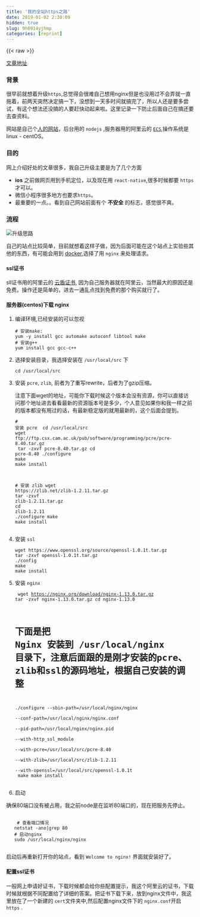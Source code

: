 ```yaml
---
title: '我的全站https之路' 
date: 2019-01-02 2:30:09
hidden: true
slug: 9h0914yjhmp
categories: [reprint]
---
```


{{< raw >}}

                    
<p><a href="https://www.hazyzh.com/b/170903002855" rel="nofollow noreferrer" target="_blank">文章地址</a></p>
<h3 id="articleHeader0">背景</h3>
<p>很早前就想着升级<code>https</code>,总觉得会很难自己想用nginx但是也没用过不会弄就一直拖着，前两天突然决定搞一下，没想到一天多时间就搞完了，所以人还是要多尝试，有这个想法还没搞的人要赶快动起来啦。这里记录一下防止后面自己在搞还要去查资料。</p>
<p>网站是自己个<a href="https://www.hazyzh.com/" rel="nofollow noreferrer" target="_blank">人的网站</a>，后台用的 <code>nodejs</code> ,服务器用的阿里云的 <a href="https://www.aliyun.com/product/ecs" rel="nofollow noreferrer" target="_blank"><code>ECS</code></a>,操作系统是linux - centOS。</p>
<h3 id="articleHeader1">目的</h3>
<p>网上介绍好处的文章很多，我自己升级主要是为了几个方面</p>
<ul>
<li>
<strong>ios</strong> 之前做网页用到手机定位，以及现在用 <code>react-native</code>,很多时候都要 <code>https</code>才可以。</li>
<li>微信小程序很多地方也要求<code>https</code>。</li>
<li>最重要的一点。。看到自己网站前面有个 <strong>不安全</strong> 的标志，感觉很不爽。</li>
</ul>
<h3 id="articleHeader2">流程</h3>
<p><span class="img-wrap"><img data-src="/img/bVUfKI?w=1107&amp;h=455" src="https://static.alili.tech/img/bVUfKI?w=1107&amp;h=455" alt="升级思路" title="升级思路" style="cursor: pointer; display: inline;"></span></p>
<p>自己的站点比较简单，目前就想着这样子做，因为后面可能在这个站点上实验些其他的东西，有可能会用到 <a href="https://www.docker.com/" rel="nofollow noreferrer" target="_blank">docker</a>,选择了用 <code>nginx</code> 来处理请求。</p>
<h4>ssl证书</h4>
<p>sll证书用的阿里云的 <a href="https://common-buy.aliyun.com/?spm=5176.2020520163.cas.1.4272e7a9332SOK&amp;commodityCode=cas#/buy" rel="nofollow noreferrer" target="_blank">云盾证书</a>, 因为自己服务器就在阿里云，当然最大的原因还是免费。操作还是简单的，进去一通乱点找到免费的那个购买就行了。</p>
<h4>服务器(centos)下载 nginx</h4>
<ol>
<li>
<p>编译环境,已经安装的可以忽视</p>
<div class="widget-codetool" style="display:none;">
      <div class="widget-codetool--inner">
      <span class="selectCode code-tool" data-toggle="tooltip" data-placement="top" title="" data-original-title="全选"></span>
      <span type="button" class="copyCode code-tool" data-toggle="tooltip" data-placement="top" data-clipboard-text="# 安装make:
yum -y install gcc automake autoconf libtool make
# 安装g++
yum install gcc gcc-c++" title="" data-original-title="复制"></span>
      <span type="button" class="saveToNote code-tool" data-toggle="tooltip" data-placement="top" title="" data-original-title="放进笔记"></span>
      </div>
      </div><pre class="hljs cmake"><code class="linux"><span class="hljs-comment"># 安装make:</span>
yum -y <span class="hljs-keyword">install</span> gcc automake autoconf libtool make
<span class="hljs-comment"># 安装g++</span>
yum <span class="hljs-keyword">install</span> gcc gcc-c++</code></pre>
</li>
<li>
<p>选择安装目录，我选择安装在 <code>/usr/local/src</code> 下</p>
<div class="widget-codetool" style="display:none;">
      <div class="widget-codetool--inner">
      <span class="selectCode code-tool" data-toggle="tooltip" data-placement="top" title="" data-original-title="全选"></span>
      <span type="button" class="copyCode code-tool" data-toggle="tooltip" data-placement="top" data-clipboard-text="cd /usr/local/src" title="" data-original-title="复制"></span>
      <span type="button" class="saveToNote code-tool" data-toggle="tooltip" data-placement="top" title="" data-original-title="放进笔记"></span>
      </div>
      </div><pre class="hljs bash"><code class="linux" style="word-break: break-word; white-space: initial;"><span class="hljs-built_in">cd</span> /usr/<span class="hljs-built_in">local</span>/src</code></pre>
</li>
<li>
<p>安装 <code>pcre</code>, <code>zlib</code>, 前者为了重写rewrite，后者为了gzip压缩。</p>
<p>注意下面wget的地址，可能你下载时候这个版本会没有资源，你可以直接访问那个地址进去看看最新的资源版本号是多少，个人意见如果你和我一样之前的版本都没有用过的话，有最新稳定版的就用最新的，这个后面会提到。</p>
<div class="widget-codetool" style="display:none;">
      <div class="widget-codetool--inner">
      <span class="selectCode code-tool" data-toggle="tooltip" data-placement="top" title="" data-original-title="全选"></span>
      <span type="button" class="copyCode code-tool" data-toggle="tooltip" data-placement="top" data-clipboard-text="# 安装 pcre 
cd /usr/local/src
wget ftp://ftp.csx.cam.ac.uk/pub/software/programming/pcre/pcre-8.40.tar.gz 
tar -zxvf pcre-8.40.tar.gz
cd pcre-8.40
./configure
make
make install

# 安装 zlib
wget https://zlib.net/zlib-1.2.11.tar.gz
tar -zxvf zlib-1.2.11.tar.gz
cd zlib-1.2.11
./configure
make
make install
" title="" data-original-title="复制"></span>
      <span type="button" class="saveToNote code-tool" data-toggle="tooltip" data-placement="top" title="" data-original-title="放进笔记"></span>
      </div>
      </div><pre class="hljs gauss"><code class="linux"><span class="hljs-meta"># 安装 pcre </span>
cd /usr/<span class="hljs-keyword">local</span>/src
wget ftp:<span class="hljs-comment">//ftp.csx.cam.ac.uk/pub/software/programming/pcre/pcre-8.40.tar.gz </span>
tar -zxvf pcre<span class="hljs-number">-8.40</span>.tar.gz
cd pcre<span class="hljs-number">-8.40</span>
./configure
<span class="hljs-built_in">make</span>
<span class="hljs-built_in">make</span> install

<span class="hljs-meta"># 安装 zlib</span>
wget https:<span class="hljs-comment">//zlib.net/zlib-1.2.11.tar.gz</span>
tar -zxvf zlib<span class="hljs-number">-1.2</span><span class="hljs-number">.11</span>.tar.gz
cd zlib<span class="hljs-number">-1.2</span><span class="hljs-number">.11</span>
./configure
<span class="hljs-built_in">make</span>
<span class="hljs-built_in">make</span> install
</code></pre>
</li>
<li>
<p>安装 <code>ssl</code></p>
<div class="widget-codetool" style="display:none;">
      <div class="widget-codetool--inner">
      <span class="selectCode code-tool" data-toggle="tooltip" data-placement="top" title="" data-original-title="全选"></span>
      <span type="button" class="copyCode code-tool" data-toggle="tooltip" data-placement="top" data-clipboard-text="wget https://www.openssl.org/source/openssl-1.0.1t.tar.gz
tar -zxvf openssl-1.0.1t.tar.gz
./config
make
make install" title="" data-original-title="复制"></span>
      <span type="button" class="saveToNote code-tool" data-toggle="tooltip" data-placement="top" title="" data-original-title="放进笔记"></span>
      </div>
      </div><pre class="hljs stylus"><code class="linux">wget https:<span class="hljs-comment">//www.openssl.org/source/openssl-1.0.1t.tar.gz</span>
tar -zxvf openssl-<span class="hljs-number">1.0</span>.<span class="hljs-number">1</span>t<span class="hljs-selector-class">.tar</span><span class="hljs-selector-class">.gz</span>
./config
make
make install</code></pre>
</li>
<li>
<p>安装 <code>nginx</code></p>
<div class="widget-codetool" style="display:none;">
      <div class="widget-codetool--inner">
      <span class="selectCode code-tool" data-toggle="tooltip" data-placement="top" title="" data-original-title="全选"></span>
      <span type="button" class="copyCode code-tool" data-toggle="tooltip" data-placement="top" data-clipboard-text="
wget https://nginx.org/download/nginx-1.13.0.tar.gz
tar -zxvf nginx-1.13.0.tar.gz
cd nginx-1.13.0
# 下面是把 Nginx 安装到 /usr/local/nginx 目录下，注意后面跟的是刚才安装的pcre、zlib和ssl的源码地址，根据自己安装的调整

./configure --sbin-path=/usr/local/nginx/nginx \
--conf-path=/usr/local/nginx/nginx.conf \
--pid-path=/usr/local/nginx/nginx.pid \
--with-http_ssl_module \
--with-pcre=/usr/local/src/pcre-8.40 \
--with-zlib=/usr/local/src/zlib-1.2.11 \
--with-openssl=/usr/local/src/openssl-1.0.1t

make
make install
" title="" data-original-title="复制"></span>
      <span type="button" class="saveToNote code-tool" data-toggle="tooltip" data-placement="top" title="" data-original-title="放进笔记"></span>
      </div>
      </div><pre class="hljs haml"><code class="linux">
wget https://nginx.org/download/nginx-1.13.0.tar.gz
tar -zxvf nginx-1.13.0.tar.gz
cd nginx-1.13.0
# 下面是把 Nginx 安装到 /usr/local/nginx 目录下，注意后面跟的是刚才安装的pcre、zlib和ssl的源码地址，根据自己安装的调整

./configure --sbin-path=/usr/local/nginx/nginx \
-<span class="ruby">-conf-path=<span class="hljs-regexp">/usr/local</span><span class="hljs-regexp">/nginx/nginx</span>.conf \
</span>-<span class="ruby">-pid-path=<span class="hljs-regexp">/usr/local</span><span class="hljs-regexp">/nginx/nginx</span>.pid \
</span>-<span class="ruby">-with-http_ssl_module \
</span>-<span class="ruby">-with-pcre=<span class="hljs-regexp">/usr/local</span><span class="hljs-regexp">/src/pcre</span>-<span class="hljs-number">8.40</span> \
</span>-<span class="ruby">-with-zlib=<span class="hljs-regexp">/usr/local</span><span class="hljs-regexp">/src/zlib</span>-<span class="hljs-number">1.2</span>.<span class="hljs-number">11</span> \
</span>-<span class="ruby">-with-openssl=<span class="hljs-regexp">/usr/local</span><span class="hljs-regexp">/src/openssl</span>-<span class="hljs-number">1.0</span>.<span class="hljs-number">1</span>t
</span>
make
make install
</code></pre>
</li>
<li>启动</li>
</ol>
<p>确保80端口没有被占用，我之前node是在监听80端口的，现在把服务先停止。</p>
<div class="widget-codetool" style="display:none;">
      <div class="widget-codetool--inner">
      <span class="selectCode code-tool" data-toggle="tooltip" data-placement="top" title="" data-original-title="全选"></span>
      <span type="button" class="copyCode code-tool" data-toggle="tooltip" data-placement="top" data-clipboard-text="
    # 查看端口情况
   netstat -ano|grep 80
   # 启动nginx
   sudo /usr/local/nginx/nginx
   " title="" data-original-title="复制"></span>
      <span type="button" class="saveToNote code-tool" data-toggle="tooltip" data-placement="top" title="" data-original-title="放进笔记"></span>
      </div>
      </div><pre class="hljs awk"><code class="linux">
    <span class="hljs-comment"># 查看端口情况</span>
   netstat -ano|grep <span class="hljs-number">80</span>
   <span class="hljs-comment"># 启动nginx</span>
   sudo <span class="hljs-regexp">/usr/</span>local<span class="hljs-regexp">/nginx/</span>nginx
   </code></pre>
<p>启动后再重新打开你的站点，看到 <code>Welcome to nginx!</code> 界面就安装好了。</p>
<h4>配置ssl证书</h4>
<p>一般网上申请好证书，下载时候都会给你些配置提示，我这个阿里云的证书，下载时候就根据不同配置给了详细的答案。把证书下载下来，放到nginx文件中，我这里放在了一个新建的 <code>cert</code>文件夹中,然后配置nginx文件下的 <code>nginx.conf</code>开启 <code>https</code> .</p>
<div class="widget-codetool" style="display:none;">
      <div class="widget-codetool--inner">
      <span class="selectCode code-tool" data-toggle="tooltip" data-placement="top" title="" data-original-title="全选"></span>
      <span type="button" class="copyCode code-tool" data-toggle="tooltip" data-placement="top" data-clipboard-text="    
    # 配置前先备份总没有错
    cp nginx.conf nginx.conf.back
    
    # 进入配置文件后找到下面https的配置，有个 `# HTTPS server`的注释  
    server {
        listen 443;
        server_name 你的证书站点；
        ssl on;
        root html;
        index index.html index.htm;
        ssl_certificate   cert/你的证书;
        ssl_certificate_key  cert/你的key;
        ssl_session_timeout 5m;
        ssl_ciphers ECDHE-RSA-AES128-GCM-SHA256:ECDHE:ECDH:AES:HIGH:!NULL:!aNULL:!MD5:!ADH:!RC4;
        ssl_protocols TLSv1 TLSv1.1 TLSv1.2;
        ssl_prefer_server_ciphers on;
        location / {
            root html;
            index index.html index.htm;
        }
    }
    " title="" data-original-title="复制"></span>
      <span type="button" class="saveToNote code-tool" data-toggle="tooltip" data-placement="top" title="" data-original-title="放进笔记"></span>
      </div>
      </div><pre class="hljs nginx"><code class="linux">    
    <span class="hljs-comment"># 配置前先备份总没有错</span>
    <span class="hljs-attribute">cp</span> nginx.conf nginx.conf.back
    
    <span class="hljs-comment"># 进入配置文件后找到下面https的配置，有个 `# HTTPS server`的注释  </span>
    server {
        <span class="hljs-attribute">listen</span> <span class="hljs-number">443</span>;
        <span class="hljs-attribute">server_name</span> 你的证书站点；
        ssl <span class="hljs-literal">on</span>;
        <span class="hljs-attribute">root</span> html;
        <span class="hljs-attribute">index</span> index.html index.htm;
        <span class="hljs-attribute">ssl_certificate</span>   cert/你的证书;
        <span class="hljs-attribute">ssl_certificate_key</span>  cert/你的key;
        <span class="hljs-attribute">ssl_session_timeout</span> <span class="hljs-number">5m</span>;
        <span class="hljs-attribute">ssl_ciphers</span> ECDHE-RSA-AES128-GCM-SHA256:ECDHE:ECDH:AES:HIGH:!NULL:!aNULL:!MD5:!ADH:!RC4;
        <span class="hljs-attribute">ssl_protocols</span> TLSv1 TLSv1.<span class="hljs-number">1</span> TLSv1.<span class="hljs-number">2</span>;
        <span class="hljs-attribute">ssl_prefer_server_ciphers</span> <span class="hljs-literal">on</span>;
        <span class="hljs-attribute">location</span> / {
            <span class="hljs-attribute">root</span> html;
            <span class="hljs-attribute">index</span> index.html index.htm;
        }
    }
    </code></pre>
<p>配置好之后重启你的nginx, <code>sudo /usr/local/nginx/nginx -s reload</code> 然后用<code>https</code> 访问你的站点,如果可以看到欢迎界面就说明成功了，我这里被坑了一下，因为服务器默认没有开启443端口的权限，我就一直访问不了，后面去阿里的控制台加了443端口权限就可以了。</p>
<h4>全站https</h4>
<p>说白了就是访问<code>http</code>的请求强行转到<code>https</code>上，还是配置nginx,把上面监听80端口的server重定向到https</p>
<div class="widget-codetool" style="display:none;">
      <div class="widget-codetool--inner">
      <span class="selectCode code-tool" data-toggle="tooltip" data-placement="top" title="" data-original-title="全选"></span>
      <span type="button" class="copyCode code-tool" data-toggle="tooltip" data-placement="top" data-clipboard-text="
    server {
        listen       80;
        server_name  xxxx.com www.xxxx.com;
        rewrite ^ https://$http_host$request_uri? permanent;
    }
" title="" data-original-title="复制"></span>
      <span type="button" class="saveToNote code-tool" data-toggle="tooltip" data-placement="top" title="" data-original-title="放进笔记"></span>
      </div>
      </div><pre class="hljs nginx"><code class="linux">
    <span class="hljs-section">server</span> {
        <span class="hljs-attribute">listen</span>       <span class="hljs-number">80</span>;
        <span class="hljs-attribute">server_name</span>  xxxx.com www.xxxx.com;
        <span class="hljs-attribute">rewrite</span><span class="hljs-regexp"> ^</span> https://<span class="hljs-variable">$http_host</span><span class="hljs-variable">$request_uri</span>? <span class="hljs-literal">permanent</span>;
    }
</code></pre>
<p>设置好后重启nginx,再去访问自己站点的<code>http</code>链接，应该可以看到自动跳转到了<code>https</code>,这一步应该问题不大，我这里遇到了一个奇怪的问题，访问主站点时候居然重定向到了这个网站<code>https://localhost</code>,还以为配置不对搞了半天不知道哪里的问题，后面把我的<code>chrome</code> 的缓存啥的清理一遍居然自己好了。</p>
<h4>反向代理到真正的服务</h4>
<p>这里主要就是把https的请求即监听433端口的那个<code>server</code>,代理到真正的处理后台上。我这里把<code>nodejs</code>监听的端口挑到了8080,还是配置nginx,修改上面433端口server配置里面<code>location /</code>里面到内容。</p>
<div class="widget-codetool" style="display:none;">
      <div class="widget-codetool--inner">
      <span class="selectCode code-tool" data-toggle="tooltip" data-placement="top" title="" data-original-title="全选"></span>
      <span type="button" class="copyCode code-tool" data-toggle="tooltip" data-placement="top" data-clipboard-text="    
    location / {
        # 代理用户真实信息
        proxy_set_header Host $http_host;
        proxy_set_header X-Real-IP $remote_addr;
        proxy_set_header X-Forwarded-For $proxy_add_x_forwarded_for;
        proxy_set_header X-NginX-Proxy true;
        # 要代理的本地后台 我的是8080端口
        proxy_pass  http://127.0.0.1:8080;
        
        # 这里是因为我站点有websocket服务，nginx (>= 1.3.13) 版本可以代理，所以说用尽量新的版本比较ok.
        proxy_http_version 1.1;
        proxy_set_header Upgrade $http_upgrade;
        proxy_set_header Connection &quot;upgrade&quot;;
    }
    " title="" data-original-title="复制"></span>
      <span type="button" class="saveToNote code-tool" data-toggle="tooltip" data-placement="top" title="" data-original-title="放进笔记"></span>
      </div>
      </div><pre class="hljs nginx"><code class="linux">    
    <span class="hljs-attribute">location</span> / {
        <span class="hljs-comment"># 代理用户真实信息</span>
        <span class="hljs-attribute">proxy_set_header</span> Host <span class="hljs-variable">$http_host</span>;
        <span class="hljs-attribute">proxy_set_header</span> X-Real-IP <span class="hljs-variable">$remote_addr</span>;
        <span class="hljs-attribute">proxy_set_header</span> X-Forwarded-For <span class="hljs-variable">$proxy_add_x_forwarded_for</span>;
        <span class="hljs-attribute">proxy_set_header</span> X-NginX-Proxy <span class="hljs-literal">true</span>;
        <span class="hljs-comment"># 要代理的本地后台 我的是8080端口</span>
        <span class="hljs-attribute">proxy_pass</span>  http://127.0.0.1:8080;
        
        <span class="hljs-comment"># 这里是因为我站点有websocket服务，nginx (&gt;= 1.3.13) 版本可以代理，所以说用尽量新的版本比较ok.</span>
        <span class="hljs-attribute">proxy_http_version</span> <span class="hljs-number">1</span>.<span class="hljs-number">1</span>;
        <span class="hljs-attribute">proxy_set_header</span> Upgrade <span class="hljs-variable">$http_upgrade</span>;
        <span class="hljs-attribute">proxy_set_header</span> Connection <span class="hljs-string">"upgrade"</span>;
    }
    </code></pre>
<p>设置好之后重启nginx,如果正常的话配置就差不多可以了。</p>
<h4>第三方服务和一些问题</h4>
<p>因为我的网站还没做多久，所以历史问题还不严重，大概看一看就知道那些第三方链接不对，现在基本上服务商都提供<code>https</code>的资源了，把不合格的资源换成<code>https</code>试一试，可以请求的话就去改代码吧,这里遇到两个问题。</p>
<ul>
<li>
<a href="https://www.qiniu.com/" rel="nofollow noreferrer" target="_blank">七牛云</a> 的图片资源，改<code>https</code> 后请求不了。去七牛云搞了半天上传了自己的证书什么的，还是不知道在哪里配置。索性自己网站用的图片还少，愤怒的打算用自己站点之前做的文件上传服务了，后面想想我自己1M的网速，还是忍住了。后面发现阿里云的 <a href="https://www.aliyun.com/product/oss/" rel="nofollow noreferrer" target="_blank">oss</a>,可以用https请求，就把图片资源换成阿里云的了。</li>
<li>自己的<code>websocket</code> 服务用的nodejs的<code>socket.io</code>库，还用到了根据用户ip定位的功能，转发后原来代码里获取到的ip地址全变成了<code>127.0.0.1</code>,还以为配置不对改了半天，后面打印出库说明文件里获取ip信息的<code>client.handshake</code>对象。发现用户ip是<code>headers</code>的<code>x-real-ip</code>属性,所以改代码根据这个属性获取ip,然后可以正常获取ip信息了。</li>
</ul>
<p>到这里全站https基本都配置好了，因为自己网站比较新，全站转过来还挺轻松了，可以想象如果维护很久了都站点去转肯定要遇见n多的问题。所以大家有这个想法的就早点动手吧。</p>
<h3 id="articleHeader3">参考资料</h3>
<ul>
<li><a href="http://www.nginx.cn/install" rel="nofollow noreferrer" target="_blank">Nginx安装</a></li>
<li><a href="http://www.jianshu.com/p/d5114a2a2052" rel="nofollow noreferrer" target="_blank">Centos下 Nginx安装与配置</a></li>
<li><a href="https://stackoverflow.com/questions/5009324/node-js-nginx-what-now/5015178#5015178" rel="nofollow noreferrer" target="_blank">Node.js + Nginx - What now?</a></li>
</ul>

                
{{< /raw >}}

# 版权声明
本文资源来源互联网，仅供学习研究使用，版权归该资源的合法拥有者所有，

本文仅用于学习、研究和交流目的。转载请注明出处、完整链接以及原作者。

原作者若认为本站侵犯了您的版权，请联系我们，我们会立即删除！

## 原文标题
我的全站https之路

## 原文链接
[https://segmentfault.com/a/1190000010984590](https://segmentfault.com/a/1190000010984590)

